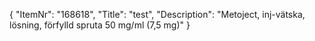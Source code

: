 {
  "ItemNr": "168618",
  "Title": "test",
  "Description": "Metoject, inj-vätska, lösning, förfylld spruta 50 mg/ml (7,5 mg)"
}